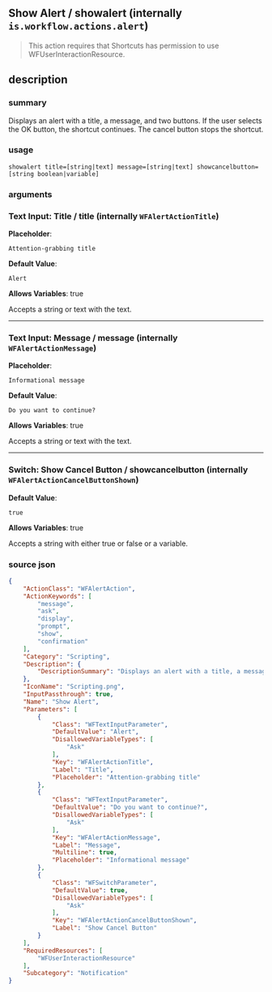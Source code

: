 
## Show Alert / showalert (internally `is.workflow.actions.alert`)


> This action requires that Shortcuts has permission to use WFUserInteractionResource.


## description
### summary
Displays an alert with a title, a message, and two buttons. If the user selects the OK button, the shortcut continues. The cancel button stops the shortcut.


### usage
`showalert title=[string|text] message=[string|text] showcancelbutton=[string boolean|variable]`

### arguments
### Text Input: Title / title (internally `WFAlertActionTitle`)
**Placeholder**:
```
Attention-grabbing title
```
**Default Value**:
```
Alert
```
**Allows Variables**: true



Accepts a string 
or text
with the text.

---

### Text Input: Message / message (internally `WFAlertActionMessage`)
**Placeholder**:
```
Informational message
```
**Default Value**:
```
Do you want to continue?
```
**Allows Variables**: true



Accepts a string 
or text
with the text.

---

### Switch: Show Cancel Button / showcancelbutton (internally `WFAlertActionCancelButtonShown`)
**Default Value**:
```
true
```
**Allows Variables**: true



Accepts a string with either true or false
or a variable.

### source json

```json
{
	"ActionClass": "WFAlertAction",
	"ActionKeywords": [
		"message",
		"ask",
		"display",
		"prompt",
		"show",
		"confirmation"
	],
	"Category": "Scripting",
	"Description": {
		"DescriptionSummary": "Displays an alert with a title, a message, and two buttons. If the user selects the OK button, the shortcut continues. The cancel button stops the shortcut."
	},
	"IconName": "Scripting.png",
	"InputPassthrough": true,
	"Name": "Show Alert",
	"Parameters": [
		{
			"Class": "WFTextInputParameter",
			"DefaultValue": "Alert",
			"DisallowedVariableTypes": [
				"Ask"
			],
			"Key": "WFAlertActionTitle",
			"Label": "Title",
			"Placeholder": "Attention-grabbing title"
		},
		{
			"Class": "WFTextInputParameter",
			"DefaultValue": "Do you want to continue?",
			"DisallowedVariableTypes": [
				"Ask"
			],
			"Key": "WFAlertActionMessage",
			"Label": "Message",
			"Multiline": true,
			"Placeholder": "Informational message"
		},
		{
			"Class": "WFSwitchParameter",
			"DefaultValue": true,
			"DisallowedVariableTypes": [
				"Ask"
			],
			"Key": "WFAlertActionCancelButtonShown",
			"Label": "Show Cancel Button"
		}
	],
	"RequiredResources": [
		"WFUserInteractionResource"
	],
	"Subcategory": "Notification"
}
```
